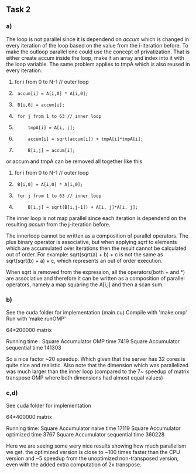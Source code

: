## Task 2

### a)
The loop is not parallel since it is dependend on *accum* which is changed in every iteration of the loop based on the value from the i-iteration before.
To make the outloop parallel one could use the concept of privatization. That is either create accum inside the loop, make it an array and index into it with the loop variable.
The same problem applies to tmpA which is also reused in every iteration.

1. 	for i from 0 to N-1 // outer loop
2. 		accum[i] = A[i,0] * A[i,0];
3. 		B[i,0] = accum[i];
4. 		for j from 1 to 63 // inner loop
5. 			tmpA[i] = A[i, j];
6. 			accum[i] = sqrt(accum[i]) + tmpA[i]*tmpA[i];
7. 			B[i,j] = accum[i];

or accum and tmpA can be removed all together like this

1. 	for i from 0 to N-1 // outer loop
3. 		B[i,0] = A[i,0] * A[i,0];
4. 		for j from 1 to 63 // inner loop
7. 			B[i,j] = sqrt(B[i,j-1]) + A[i, j]*A[i, j];

The inner loop is not map parallel since each iteration is dependend on the resulting *accum* from the j-iteration before.

The innerloop cannot be written as a composition of parallel operators. The plus binary operator is associative, but when applying *sqrt* to elements which are accumulated over iterations then the result cannot be calculated out of order. For example: sqrt(sqrt(a) + b) + c is not the same as sqrt(sqrt(b) + a) + c, which represents an out of order execution. 

When sqrt is removed from the expression, all the operators(both + and *) are associative and therefore it can be written as a composition of parallel operators, namely a map squaring the A[i,j] and then a scan sum.

### b) 
See the cuda folder for implementation (main.cu)
Compile with 'make omp'
Run with 'make runOMP'

64*200000 matrix

Running time :
    Square Accumulator OMP time              7419
    Square Accumulator sequential time       141303

So a nice factor ~20 speedup. Which given that the server has 32 cores is quite nice and realistic. Also note that the dimension which was parallelized was much larger than the inner loop (compared to the 7~ speedup of matrix transpose OMP where both dimensions had almost equal values)

### c,d) 
See cuda folder for implementation

64*400000 matrix

Running time:
    Square Accumulator naive time            17119
    Square Accumulator optimized time        3767
    Square Accumulator sequential time       360228

Here we are seeing some wery nice results showing how much parallelism we get. the optimized version is close to ~100 times faster than the CPU version and ~5 speedup from the unoptimized non-transposed version, even with the added extra computation of 2x transpose.

